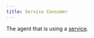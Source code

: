 ```yaml
---
title: Service Consumer
---
```

The agent that is using a [service](/docs/reference/glossary/#service).
